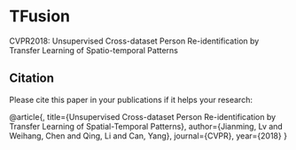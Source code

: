 # TFusion
CVPR2018: Unsupervised Cross-dataset Person Re-identification by Transfer Learning of Spatio-temporal Patterns



## Citation

Please cite this paper in your publications if it helps your research:

@article{,
  title={Unsupervised Cross-dataset Person Re-identification by Transfer Learning of Spatial-Temporal Patterns},
  author={Jianming, Lv and Weihang, Chen and Qing, Li and Can, Yang},
  journal={CVPR},
  year={2018}
}
       
